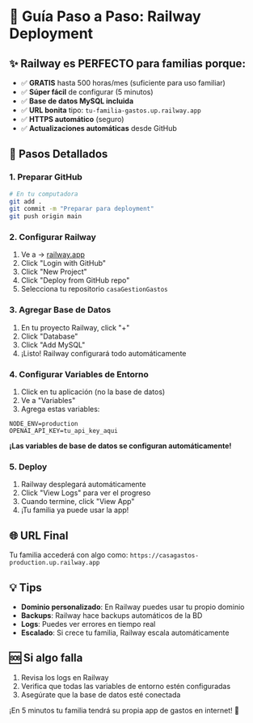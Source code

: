 # 🚂 Guía Paso a Paso: Railway Deployment

## ✨ Railway es PERFECTO para familias porque:
- ✅ **GRATIS** hasta 500 horas/mes (suficiente para uso familiar)
- ✅ **Súper fácil** de configurar (5 minutos)
- ✅ **Base de datos MySQL incluida**
- ✅ **URL bonita** tipo: `tu-familia-gastos.up.railway.app`
- ✅ **HTTPS automático** (seguro)
- ✅ **Actualizaciones automáticas** desde GitHub

## 🚀 Pasos Detallados

### 1. Preparar GitHub
```bash
# En tu computadora
git add .
git commit -m "Preparar para deployment"
git push origin main
```

### 2. Configurar Railway
1. Ve a → [railway.app](https://railway.app)
2. Click "Login with GitHub"
3. Click "New Project"
4. Click "Deploy from GitHub repo"
5. Selecciona tu repositorio `casaGestionGastos`

### 3. Agregar Base de Datos
1. En tu proyecto Railway, click "+" 
2. Click "Database"
3. Click "Add MySQL"
4. ¡Listo! Railway configurará todo automáticamente

### 4. Configurar Variables de Entorno
1. Click en tu aplicación (no la base de datos)
2. Ve a "Variables"
3. Agrega estas variables:

```
NODE_ENV=production
OPENAI_API_KEY=tu_api_key_aqui
```

**¡Las variables de base de datos se configuran automáticamente!**

### 5. Deploy
1. Railway desplegará automáticamente
2. Click "View Logs" para ver el progreso
3. Cuando termine, click "View App"
4. ¡Tu familia ya puede usar la app!

## 🌐 URL Final
Tu familia accederá con algo como:
`https://casagastos-production.up.railway.app`

## 💡 Tips
- **Dominio personalizado**: En Railway puedes usar tu propio dominio
- **Backups**: Railway hace backups automáticos de la BD
- **Logs**: Puedes ver errores en tiempo real
- **Escalado**: Si crece tu familia, Railway escala automáticamente

## 🆘 Si algo falla
1. Revisa los logs en Railway
2. Verifica que todas las variables de entorno estén configuradas
3. Asegúrate que la base de datos esté conectada

¡En 5 minutos tu familia tendrá su propia app de gastos en internet! 🎉